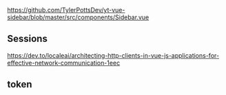 https://github.com/TylerPottsDev/yt-vue-sidebar/blob/master/src/components/Sidebar.vue


## Sessions
https://dev.to/localeai/architecting-http-clients-in-vue-js-applications-for-effective-network-communication-1eec


## token
